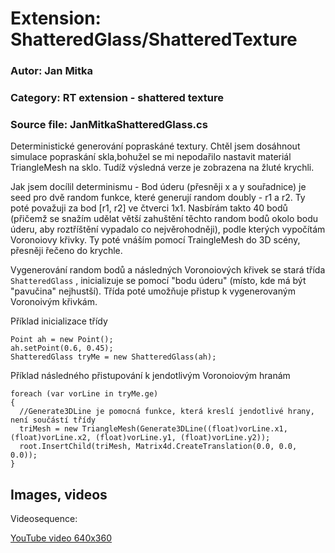 # Extension: ShatteredGlass/ShatteredTexture
### Autor: Jan Mitka
### Category: RT extension - shattered texture
### Source file: JanMitkaShatteredGlass.cs
Deterministické generování popraskáné textury. Chtěl jsem dosáhnout simulace popraskání skla,bohužel se mi nepodařilo nastavit materiál TriangleMesh na sklo. Tudíž výsledná verze je zobrazena na žluté krychli. 

Jak jsem docílil determinismu - Bod úderu (přesněji x  a y souřadnice) je seed pro dvě random funkce, které generují random doubly - r1 a r2. Ty poté považuji za bod [r1, r2] ve čtverci 1x1. Nasbírám takto 40 bodů (přičemž se snažím udělat větší zahuštění těchto random bodů okolo bodu úderu, aby roztříštění vypadalo co nejvěrohodněji), podle kterých vypočítám Voronoiovy křivky. Ty poté vnáším pomocí TraingleMesh do 3D scény, přesněji řečeno do krychle. 

Vygenerování random bodů a následných Voronoiových křivek se stará třída ``ShatteredGlass`` , inicializuje se pomocí "bodu úderu" (místo, kde má být "pavučina" nejhustší). Třída poté umožňuje přistup k vygenerovaným Voronoivým křivkám.

Příklad inicializace třídy
```
Point ah = new Point();
ah.setPoint(0.6, 0.45);
ShatteredGlass tryMe = new ShatteredGlass(ah);
```

Příklad následného přistupování k jendotlivým Voronoiovým hranám
```
foreach (var vorLine in tryMe.ge)
{
  //Generate3DLine je pomocná funkce, která kreslí jendotlivé hrany, není součástí třídy
  triMesh = new TriangleMesh(Generate3DLine((float)vorLine.x1, (float)vorLine.x2, (float)vorLine.y1, (float)vorLine.y2));
  root.InsertChild(triMesh, Matrix4d.CreateTranslation(0.0, 0.0, 0.0));
}
```




## Images, videos

Videosequence:

[YouTube video 640x360](https://youtu.be/MVcgKGwKKmw)
